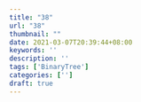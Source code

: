 ```yaml
---
title: "38"
url: "38"
thumbnail: ""
date: 2021-03-07T20:39:44+08:00
keywords: ''
description: ''
tags: ['BinaryTree']
categories: ['']
draft: true
---
```

